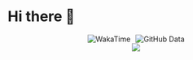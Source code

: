 # Hi there 👋


<div align="center" align="center" style="display: flex; align-items: flex-start; justify-content: center; gap: 2%;">
  <img src="https://github-readme-stats.vercel.app/api/wakatime?username=hongyan&api_domain=wakapi.dev&bg_color=1A202C&title_color=2F855A&icon_color=2F855A&text_color=ffffff&custom_title=Coding+Time&layout=compact" alt="WakaTime" />
  <img src="https://github-readme-stats-ouuan.vercel.app/api?username=hysyyds&show_icons=true&theme=vue-dark&count_private=true&hide_border=true" alt="GitHub Data" />
</div>

<div align="center">
  <img src="https://raw.githubusercontent.com/Trilokia/Trilokia/379277808c61ef204768a61bbc5d25bc7798ccf1/bottom_header.svg" />
</div>

